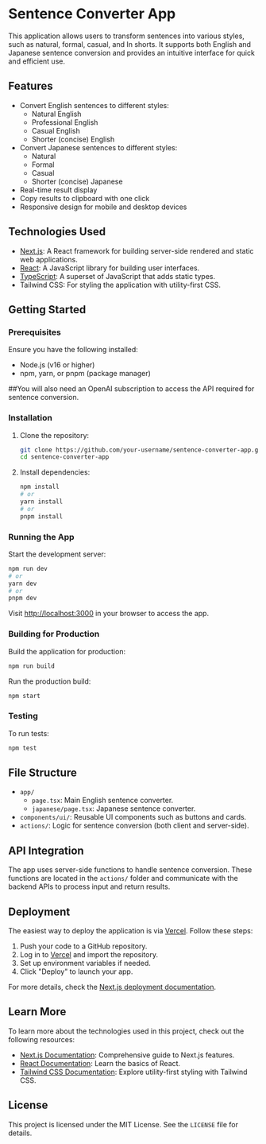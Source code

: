 # Sentence Converter App

This application allows users to transform sentences into various styles, such as natural, formal, casual, and In shorts. It supports both English and Japanese sentence conversion and provides an intuitive interface for quick and efficient use.

## Features

- Convert English sentences to different styles:
  - Natural English
  - Professional English
  - Casual English
  - Shorter (concise) English
- Convert Japanese sentences to different styles:
  - Natural
  - Formal
  - Casual
  - Shorter (concise) Japanese
- Real-time result display
- Copy results to clipboard with one click
- Responsive design for mobile and desktop devices

## Technologies Used

- [Next.js](https://nextjs.org): A React framework for building server-side rendered and static web applications.
- [React](https://reactjs.org): A JavaScript library for building user interfaces.
- [TypeScript](https://www.typescriptlang.org): A superset of JavaScript that adds static types.
- Tailwind CSS: For styling the application with utility-first CSS.

## Getting Started

### Prerequisites

Ensure you have the following installed:

- Node.js (v16 or higher)
- npm, yarn, or pnpm (package manager)

##You will also need an OpenAI subscription to access the API required for sentence conversion.

### Installation

1. Clone the repository:

   ```bash
   git clone https://github.com/your-username/sentence-converter-app.git
   cd sentence-converter-app
   ```

2. Install dependencies:

   ```bash
   npm install
   # or
   yarn install
   # or
   pnpm install
   ```

### Running the App

Start the development server:

```bash
npm run dev
# or
yarn dev
# or
pnpm dev
```

Visit [http://localhost:3000](http://localhost:3000) in your browser to access the app.

### Building for Production

Build the application for production:

```bash
npm run build
```

Run the production build:

```bash
npm start
```

### Testing

To run tests:

```bash
npm test
```

## File Structure

- `app/`
  - `page.tsx`: Main English sentence converter.
  - `japanese/page.tsx`: Japanese sentence converter.
- `components/ui/`: Reusable UI components such as buttons and cards.
- `actions/`: Logic for sentence conversion (both client and server-side).

## API Integration

The app uses server-side functions to handle sentence conversion. These functions are located in the `actions/` folder and communicate with the backend APIs to process input and return results.

## Deployment

The easiest way to deploy the application is via [Vercel](https://vercel.com). Follow these steps:

1. Push your code to a GitHub repository.
2. Log in to [Vercel](https://vercel.com) and import the repository.
3. Set up environment variables if needed.
4. Click "Deploy" to launch your app.

For more details, check the [Next.js deployment documentation](https://nextjs.org/docs/app/building-your-application/deploying).

## Learn More

To learn more about the technologies used in this project, check out the following resources:

- [Next.js Documentation](https://nextjs.org/docs): Comprehensive guide to Next.js features.
- [React Documentation](https://reactjs.org/docs/getting-started.html): Learn the basics of React.
- [Tailwind CSS Documentation](https://tailwindcss.com/docs): Explore utility-first styling with Tailwind CSS.

## License

This project is licensed under the MIT License. See the `LICENSE` file for details.

